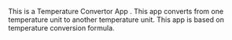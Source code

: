 This is a Temperature Convertor App .
This app converts from one temperature unit to another temperature unit.
This app is based on temperature conversion formula.
